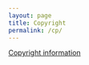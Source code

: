 ```yaml
---
layout: page
title: Copyright
permalink: /cp/
---
```


[Copyright information](https://github.com/murdockcrc/photos/blob/cbe602622aa9356b77da75007bf32ae08fd3dc12/LICENSE)